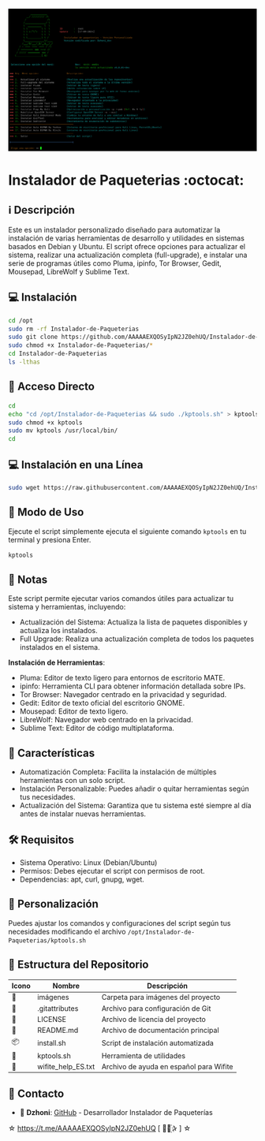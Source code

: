 ﻿![logo](https://github.com/AAAAAEXQOSyIpN2JZ0ehUQ/Instalador-de-Paqueterias/blob/main/Imagenes/Instalador-de-Paqueterias.png)

# Instalador de Paqueterias :octocat: 
## :information_source: Descripción
Este es un instalador personalizado diseñado para automatizar la instalación de varias 
herramientas de desarrollo y utilidades en sistemas basados en Debian y Ubuntu. El script 
ofrece opciones para actualizar el sistema, realizar una actualización completa (full-upgrade), 
e instalar una serie de programas útiles como Pluma, ipinfo, Tor Browser, Gedit, Mousepad, LibreWolf y Sublime Text.

## :computer: Instalación
```bash
cd /opt
sudo rm -rf Instalador-de-Paqueterias
sudo git clone https://github.com/AAAAAEXQOSyIpN2JZ0ehUQ/Instalador-de-Paqueterias.git
sudo chmod +x Instalador-de-Paqueterias/*
cd Instalador-de-Paqueterias
ls -lthas
```

## :key: Acceso Directo
```bash
cd
echo "cd /opt/Instalador-de-Paqueterias && sudo ./kptools.sh" > kptools
sudo chmod +x kptools
sudo mv kptools /usr/local/bin/
cd
```

## :computer: Instalación en una Línea
```bash
sudo wget https://raw.githubusercontent.com/AAAAAEXQOSyIpN2JZ0ehUQ/Instalador-de-Paqueterias/main/install.sh -O - | sudo bash
```

## :rocket: Modo de Uso

Ejecute el script simplemente ejecuta el siguiente comando `kptools`  en tu terminal y presiona Enter.

```bash
kptools
```

## :bookmark_tabs: Notas
Este script permite ejecutar varios comandos útiles para actualizar tu sistema y herramientas, incluyendo:

- Actualización del Sistema: Actualiza la lista de paquetes disponibles y actualiza los instalados.
- Full Upgrade: Realiza una actualización completa de todos los paquetes instalados en el sistema.

**Instalación de Herramientas**:

- Pluma: Editor de texto ligero para entornos de escritorio MATE.
- ipinfo: Herramienta CLI para obtener información detallada sobre IPs.
- Tor Browser: Navegador centrado en la privacidad y seguridad.
- Gedit: Editor de texto oficial del escritorio GNOME.
- Mousepad: Editor de texto ligero.
- LibreWolf: Navegador web centrado en la privacidad.
- Sublime Text: Editor de código multiplataforma.

## :star2: Características 

- Automatización Completa: Facilita la instalación de múltiples herramientas con un solo script.
- Instalación Personalizable: Puedes añadir o quitar herramientas según tus necesidades.
- Actualización del Sistema: Garantiza que tu sistema esté siempre al día antes de instalar nuevas herramientas.

## :hammer_and_wrench: Requisitos 

- Sistema Operativo: Linux (Debian/Ubuntu)
- Permisos: Debes ejecutar el script con permisos de root.
- Dependencias: apt, curl, gnupg, wget.

## :memo: Personalización

Puedes ajustar los comandos y configuraciones del script según tus necesidades modificando el archivo `/opt/Instalador-de-Paqueterias/kptools.sh`

## :open_file_folder: Estructura del Repositorio

| Icono            | Nombre              | Descripción                               |
|------------------|---------------------|-------------------------------------------|
| :file_folder:    | imágenes            | Carpeta para imágenes del proyecto        |
| :page_facing_up: | .gitattributes      | Archivo para configuración de Git         |
| :page_facing_up: | LICENSE             | Archivo de licencia del proyecto          |
| :book:           | README.md           | Archivo de documentación principal        |
| :package:        | install.sh          | Script de instalación automatizada        |
| :page_facing_up: | kptools.sh          | Herramienta de utilidades                 |
| :page_facing_up: | wifite_help_ES.txt  | Archivo de ayuda en español para Wifite   |

## :email: Contacto 
* :busts_in_silhouette: **Dzhoni**: [GitHub](https://github.com/AAAAAEXQOSyIpN2JZ0ehUQ/Instalador-de-Paqueterias) - Desarrollador Instalador de Paqueterías 

☆ https://t.me/AAAAAEXQOSyIpN2JZ0ehUQ [  ⃘⃤꙰✰ ] ☆
